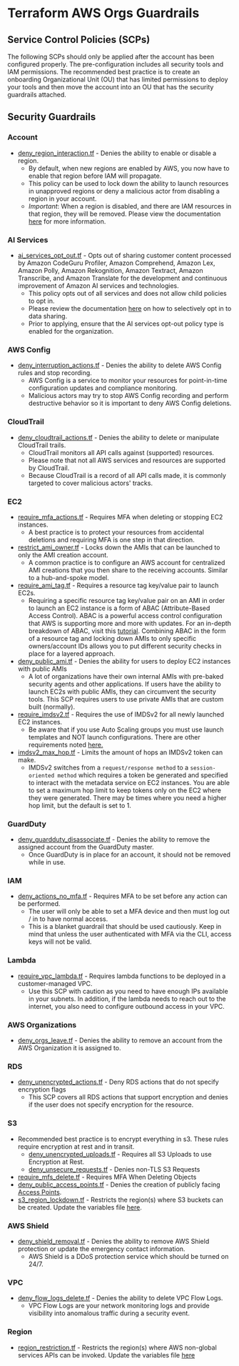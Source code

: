 # Terraform AWS Orgs Guardrails

## Service Control Policies (SCPs)

The following SCPs should only be applied after the account has been configured properly. The pre-configuration includes all security tools and IAM permissions. The recommended best practice is to create an onboarding Organizational Unit (OU) that has limited permissions to deploy your tools and then move the account into an OU that has the security guardrails attached.

## Security Guardrails

### Account

- [deny_region_interaction.tf](./modules/account/deny_region_interaction.tf) - Denies the ability to enable or disable a region.
  - By default, when new regions are enabled by AWS, you now have to enable that region before IAM will propagate. 
  - This policy can be used to lock down the ability to launch resources in unapproved regions or deny a malicious actor from disabling a region in your account. 
  - *Important*: When a region is disabled, and there are IAM resources in that region, they will be removed. Please view the documentation [here](https://aws.amazon.com/blogs/security/setting-permissions-to-enable-accounts-for-upcoming-aws-regions/) for more information.

### AI Services

- [ai_services_opt_out.tf](./modules/ai/ai_services_opt_out.tf) - Opts out of sharing customer content processed by Amazon CodeGuru Profiler, Amazon Comprehend, Amazon Lex, Amazon Polly, Amazon Rekognition, Amazon Textract, Amazon Transcribe, and Amazon Translate for the development and continuous improvement of Amazon AI services and technologies.
  - This policy opts out of all services and does not allow child policies to opt in.
  - Please review the documentation [here](https://docs.aws.amazon.com/organizations/latest/userguide/orgs_manage_policies_ai-opt-out_syntax.html) on how to selectively opt in to data sharing.
  - Prior to applying, ensure that the AI services opt-out policy type is enabled for the organization.

### AWS Config

- [deny_interruption_actions.tf](./modules/awsconfig/deny_interruption_actions.tf) - Denies the ability to delete AWS Config rules and stop recording. 
  - AWS Config is a service to monitor your resources for point-in-time configuration updates and compliance monitoring. 
  - Malicious actors may try to stop AWS Config recording and perform destructive behavior so it is important to deny AWS Config deletions.

### CloudTrail

- [deny_cloudtrail_actions.tf](./modules/cloudtrail/deny_cloudtrail_actions.tf) - Denies the ability to delete or manipulate CloudTrail trails. 
  - CloudTrail monitors all API calls against (supported) resources. 
  - Please note that not all AWS services and resources are supported by CloudTrail.
  - Because CloudTrail is a record of all API calls made, it is commonly targeted to cover malicious actors' tracks.

### EC2

- [require_mfa_actions.tf](./modules/ec2/require_mfa_actions.tf) - Requires MFA when deleting or stopping EC2 instances.
  - A best practice is to protect your resources from accidental deletions and requiring MFA is one step in that direction. 
- [restrict_ami_owner.tf](./modules/ec2/restrict_ami_owner.tf) - Locks down the AMIs that can be launched to only the AMI creation account.
  - A common practice is to configure an AWS account for centralized AMI creations that you then share to the receiving accounts. Similar to a hub-and-spoke model.
- [require_ami_tag.tf](./modules/ec2/require_ami_tag.tf) - Requires a resource tag key/value pair to launch EC2s.
  - Requiring a specific resource tag key/value pair on an AMI in order to launch an EC2 instance is a form of ABAC (Attribute-Based Access Control). ABAC is a powerful access control configuration that AWS is supporting more and more with updates. For an in-depth breakdown of ABAC, visit this [tutorial](https://docs.aws.amazon.com/IAM/latest/UserGuide/tutorial_attribute-based-access-control.html). Combining ABAC in the form of a resource tag and locking down AMIs to only specific owners/account IDs allows you to put different security checks in place for a layered approach.
- [deny_public_ami.tf](./modules/ec2/deny_public_ami.tf) - Denies the ability for users to deploy EC2 instances with public AMIs
  - A lot of organizations have their own internal AMIs with pre-baked security agents and other applications. If users have the ability to launch EC2s with public AMIs, they can circumvent the security tools. This SCP requires users to use private AMIs that are custom built (normally).
- [require_imdsv2.tf](./modules/ec2/require_imdsv2.tf) - Requires the use of IMDSv2 for all newly launched EC2 instances.
  - Be aware that if you use Auto Scaling groups you must use launch templates and NOT launch configurations. There are other requirements noted [here.](https://docs.aws.amazon.com/AWSEC2/latest/UserGuide/ExamplePolicies_EC2.html#iam-example-instance-metadata)
- [imdsv2_max_hop.tf](./modules/ec2/imdsv2_max_hop.tf) - Limits the amount of hops an IMDSv2 token can make.
  - IMDSv2 switches from a `request/response method` to a `session-oriented method` which requires a token be generated and specified to interact with the metadata service on EC2 instances. You are able to set a maximum hop limit to keep tokens only on the EC2 where they were generated. There may be times where you need a higher hop limit, but the default is set to 1.


### GuardDuty

- [deny_guardduty_disassociate.tf](./modules/guardduty/deny_guardduty_disassociate.tf) - Denies the ability to remove the assigned account from the GuardDuty master. 
  - Once GuardDuty is in place for an account, it should not be removed while in use. 

### IAM

- [deny_actions_no_mfa.tf](./modules/iam/deny_actions_no_mfa.tf) - Requires MFA to be set before any action can be performed. 
  - The user will only be able to set a MFA device and then must log out / in to have normal access.
  - This is a blanket guardrail that should be used cautiously. Keep in mind that unless the user authenticated with MFA via the CLI, access keys will not be valid. 

### Lambda

- [require_vpc_lambda.tf](./modules/lambda/require_vpc_lambda.tf) - Requires lambda functions to be deployed in a customer-managed VPC.
  - Use this SCP with caution as you need to have enough IPs available in your subnets. In addition, if the lambda needs to reach out to the internet, you also need to configure outbound access in your VPC.

### AWS Organizations

- [deny_orgs_leave.tf](./modules/organizations/deny_orgs_leave.tf) - Denies the ability to remove an account from the AWS Organization it is assigned to.

### RDS

- [deny_unencrypted_actions.tf](./modules/rds/deny_unencrypted_actions.tf) - Deny RDS actions that do not specify encryption flags
  - This SCP covers all RDS actions that support encryption and denies if the user does not specify encryption for the resource.

### S3

- Recommended best practice is to encrypt everything in s3. These rules require encryption at rest and in transit.
    - [deny_unencrypted_uploads.tf](./modules/s3/deny_unencrypted_uploads.tf) - Requires all S3 Uploads to use Encryption at Rest.
    - [deny_unsecure_requests.tf](./modules/s3/deny_unsecure_requests.tf) - Denies non-TLS S3 Requests
- [require_mfs_delete.tf](./modules/s3/require_mfs_delete.tf) - Requires MFA When Deleting Objects
- [deny_public_access_points.tf](./modules/s3/deny_public_access_points.tf) - Denies the creation of publicly facing [Access Points](https://aws.amazon.com/s3/features/access-points/).
- [s3_region_lockdown.tf](./modules/s3/s3_region_lockdown.tf) - Restricts the region(s) where S3 buckets can be created. Update the variables file [here](https://github.com/ScaleSec/terraform_aws_scp/blob/master/security_controls_scp/variables.tf).

### AWS Shield

- [deny_shield_removal.tf](./modules/shield/deny_shield_removal.tf) - Denies the ability to remove AWS Shield protection or update the emergency contact information.
  - AWS Shield is a DDoS protection service which should be turned on 24/7.

### VPC

- [deny_flow_logs_delete.tf](./modules/vpc/deny_flow_logs_delete.tf) - Denies the ability to delete VPC Flow Logs.
  - VPC Flow Logs are your network monitoring logs and provide visibility into anomalous traffic during a security event. 


### Region

- [region_restriction.tf](./modules/region/region_restriction.tf) - Restricts the region(s) where AWS non-global services APIs can be invoked. Update the variables file [here](https://github.com/ScaleSec/terraform_aws_scp/blob/master/security_controls_scp/variables.tf)
